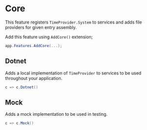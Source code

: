 # Core

This feature registers `TimeProvider.System` to services and adds file 
providers for given entry assembly.

Add this feature using `AddCore()` extension;

```csharp
app.Features.AddCore(...);
```

## Dotnet

Adds a local implementation of `TimeProvider` to services to be used throughout
your application.

```csharp
c => c.Dotnet()
```

## Mock

Adds a mock implementation to be used in testing.

```csharp
c => c.Mock()
```
